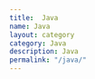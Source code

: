 ```yaml
---
title:  Java
name: Java
layout: category
category: Java
description: Java
permalink: "/java/"
---
```

